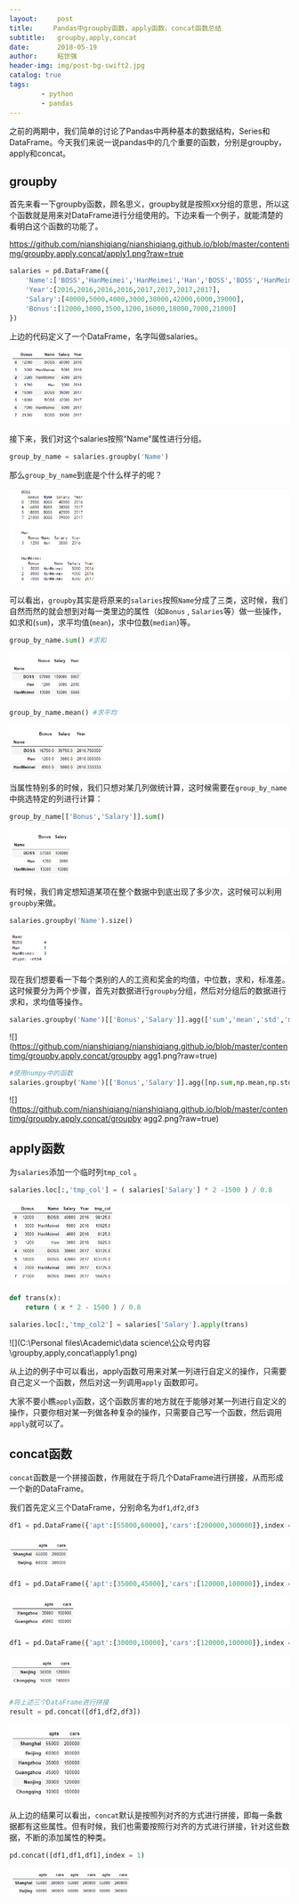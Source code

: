 ```yaml
---
layout:     post
title:     Pandas中groupby函数，apply函数，concat函数总结
subtitle:   groupby,apply,concat
date:       2018-05-19
author:     粘世强
header-img: img/post-bg-swift2.jpg
catalog: true
tags:
        - python
        - pandas
---
```


之前的两期中，我们简单的讨论了Pandas中两种基本的数据结构，Series和DataFrame。今天我们来说一说pandas中的几个重要的函数，分别是groupby，apply和concat。

## groupby

首先来看一下groupby函数，顾名思义，groupby就是按照xx分组的意思，所以这个函数就是用来对DataFrame进行分组使用的。下边来看一个例子，就能清楚的看明白这个函数的功能了。

https://github.com/nianshiqiang/nianshiqiang.github.io/blob/master/contentimg/groupby,apply,concat/apply1.png?raw=true

```python
salaries = pd.DataFrame({
    'Name':['BOSS','HanMeimei','HanMeimei','Han','BOSS','BOSS','HanMeimei','BOSS'],
    'Year':[2016,2016,2016,2016,2017,2017,2017,2017],
    'Salary':[40000,5000,4000,3000,38000,42000,6000,39000],
    'Bonus':[12000,3000,3500,1200,16000,18000,7000,21000]
})
```
上边的代码定义了一个DataFrame，名字叫做salaries。

![](https://github.com/nianshiqiang/nianshiqiang.github.io/blob/master/contentimg/groupby,apply,concat/salaries.png?raw=true)

接下来，我们对这个salaries按照“Name”属性进行分组。

```python
group_by_name = salaries.groupby('Name')
```

那么`group_by_name`到底是个什么样子的呢？

![](https://github.com/nianshiqiang/nianshiqiang.github.io/blob/master/contentimg/groupby,apply,concat/group_by_name.png?raw=true)

可以看出，`groupby`其实是将原来的`salaries`按照`Name`分成了三类，这时候，我们自然而然的就会想到对每一类里边的属性（如`Bonus`  ,  `Salaries`等）做一些操作，如求和(`sum`)，求平均值(`mean`)，求中位数(`median`)等。

```python
group_by_name.sum() #求和
```

![](https://github.com/nianshiqiang/nianshiqiang.github.io/blob/master/contentimg/groupby,apply,concat/sum.png?raw=true)

```python
group_by_name.mean() #求平均
```

![](https://github.com/nianshiqiang/nianshiqiang.github.io/blob/master/contentimg/groupby,apply,concat/mean.png?raw=true)



当属性特别多的时候，我们只想对某几列做统计算，这时候需要在`group_by_name`中挑选特定的列进行计算：

```python
group_by_name[['Bonus','Salary']].sum() 
```

![](https://github.com/nianshiqiang/nianshiqiang.github.io/blob/master/contentimg/groupby,apply,concat/sum1.png?raw=true)

有时候，我们肯定想知道某项在整个数据中到底出现了多少次，这时候可以利用`groupby`来做。

```python
salaries.groupby('Name').size()
```

![](https://github.com/nianshiqiang/nianshiqiang.github.io/blob/master/contentimg/groupby,apply,concat/size.png?raw=true)

现在我们想要看一下每个类别的人的工资和奖金的均值，中位数，求和，标准差。这时候要分为两个步骤，首先对数据进行`groupby`分组，然后对分组后的数据进行求和，求均值等操作。

```python
salaries.groupby('Name')[['Bonus','Salary']].agg(['sum','mean','std','median'])
```

![](https://github.com/nianshiqiang/nianshiqiang.github.io/blob/master/contentimg/groupby,apply,concat/groupby agg1.png?raw=true)

```python
#使用numpy中的函数
salaries.groupby('Name')[['Bonus','Salary']].agg([np.sum,np.mean,np.std,np.median])
```

![](https://github.com/nianshiqiang/nianshiqiang.github.io/blob/master/contentimg/groupby,apply,concat/groupby agg2.png?raw=true)



## apply函数

为`salaries`添加一个临时列`tmp_col` 。

```python
salaries.loc[:,'tmp_col'] = ( salaries['Salary'] * 2 -1500 ) / 0.8
```

![](https://github.com/nianshiqiang/nianshiqiang.github.io/blob/master/contentimg/groupby,apply,concat/new_salaries.png?raw=true)

```python
def trans(x):
    return ( x * 2 - 1500 ) / 0.8
```

```python
salaries.loc[:,'tmp_col2'] = salaries['Salary'].apply(trans)
```

![](C:\Personal files\Academic\data science\公众号内容\groupby,apply,concat\apply1.png)

从上边的例子中可以看出，apply函数可用来对某一列进行自定义的操作，只需要自己定义一个函数，然后对这一列调用`apply` 函数即可。

大家不要小瞧`apply`函数，这个函数厉害的地方就在于能够对某一列进行自定义的操作，只要你相对某一列做各种复杂的操作，只需要自己写一个函数，然后调用`apply`就可以了。



## concat函数

`concat`函数是一个拼接函数，作用就在于将几个DataFrame进行拼接，从而形成一个新的DataFrame。

我们首先定义三个DataFrame，分别命名为`df1`,`df2`,`df3`

```python
df1 = pd.DataFrame({'apt':[55000,60000],'cars':[200000,300000]},index = ['Shanghai','Beijing'])
```

![](https://github.com/nianshiqiang/nianshiqiang.github.io/blob/master/contentimg/groupby,apply,concat/df1.png?raw=true)

```python
df1 = pd.DataFrame({'apt':[35000,45000],'cars':[120000,100000]},index = ['Hangzhou','Guangzhou'])
```

![](https://github.com/nianshiqiang/nianshiqiang.github.io/blob/master/contentimg/groupby,apply,concat/df2.png?raw=true)

```python
df1 = pd.DataFrame({'apt':[30000,10000],'cars':[120000,100000]},index = ['Nanjing','Chongqing'])
```

![](https://github.com/nianshiqiang/nianshiqiang.github.io/blob/master/contentimg/groupby,apply,concat/df3.png?raw=true)

```python
#将上述三个DataFrame进行拼接
result = pd.concat([df1,df2,df3])
```

![](https://github.com/nianshiqiang/nianshiqiang.github.io/blob/master/contentimg/groupby,apply,concat/concat1.png?raw=true)

从上边的结果可以看出，`concat`默认是按照列对齐的方式进行拼接，即每一条数据都有这些属性。但有时候，我们也需要按照行对齐的方式进行拼接，针对这些数据，不断的添加属性的种类。

```python
pd.concat([df1,df1,df1],index = 1)
```

![](https://github.com/nianshiqiang/nianshiqiang.github.io/blob/master/contentimg/groupby,apply,concat/concat2.png?raw=true)

